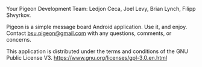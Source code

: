 Your Pigeon Development Team:
  Ledjon Ceca,
  Joel Levy,
  Brian Lynch,
  Filipp Shvyrkov.

Pigeon is a simple message board Android application. Use it, and enjoy. Contact bsu.pigeon@gmail.com with any questions, comments, or concerns.

This application is distributed under the terms and conditions of the GNU Public License V3.
https://www.gnu.org/licenses/gpl-3.0.en.html

